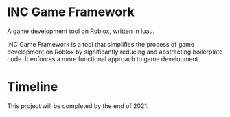 # INC Game Framework

A game development tool on Roblox, written in luau.

INC Game Framework is a tool that simplifies the process of game development on Roblox by significantly reducing and abstracting boilerplate code. It enforces a more functional approach to game development.

# Timeline

This project will be completed by the end of 2021.
